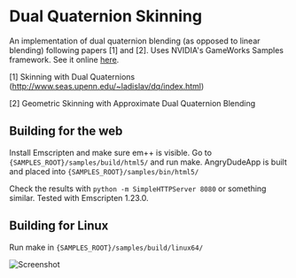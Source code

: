 Dual Quaternion Skinning
========================

An implementation of dual quaternion blending (as opposed to linear blending) following
papers [1] and [2]. Uses NVIDIA's GameWorks Samples framework.
See it online [here](http://matejd.github.io/AngryQuaternion/AngryDudeApp.html).

[1] Skinning with Dual Quaternions (http://www.seas.upenn.edu/~ladislav/dq/index.html)

[2] Geometric Skinning with Approximate Dual Quaternion Blending


Building for the web
--------------------

Install Emscripten and make sure em++ is visible. Go to
`{SAMPLES_ROOT}/samples/build/html5/`
and run make. AngryDudeApp is built and placed into
`{SAMPLES_ROOT}/samples/bin/html5/`

Check the results with
`python -m SimpleHTTPServer 8080`
or something similar. Tested with Emscripten 1.23.0.


Building for Linux
------------------

Run make in
`{SAMPLES_ROOT}/samples/build/linux64/`


![Screenshot](http://matejd.github.io/AngryQuaternion/screenshot.png)
